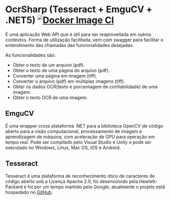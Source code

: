 # OcrSharp (Tesseract + EmguCV + .NET5) [![Docker Image CI](https://github.com/tmoreirafreitas/OcrSharp/actions/workflows/docker-image.yml/badge.svg)](https://github.com/tmoreirafreitas/OcrSharp/actions/workflows/docker-image.yml)

É uma aplicação Web API que é útil para ser reaproveitada em outros contextos. Forma de utilização facilitada, vem com swagger para facilitar o entendimento das chamadas das funcionalidades desejadas.

As funcionalidades são:

* Obter o texto de um arquivo (pdf).
* Obter o texto de uma página do arquivo (pdf).
* Converter uma página em imagem (tiff).
* Converter o arquivo (pdf) em múltiplas imagens (tiff).
* Obter os dados OCR(texto e porcentagem de confiabilidade) de uma imagem.
* Obter o texto OCR de uma imagem.

## EmguCV
É uma wrapper cross plataforma .NET para a biblioteca OpenCV de código aberto para a visão computacional, processamento de imagem e aprendizagem de máquina, com aceleração de GPU para operação em tempo real.
Pode ser compilado pelo Visual Studio e Unity e pode ser executado no Windows, Linux, Mac OS, iOS e Android.

## Tesseract
Tesseract é uma plataforma de reconhecimento ótico de caracteres de código aberto sob a Licença Apache 2.0, foi desenvolvido pela Hewlett-Packard e foi por um tempo mantido pelo Google; atualmente o projeto está hospedado no [GitHub](https://github.com/tesseract-ocr/tesseract).
